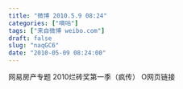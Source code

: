 ```yaml
---
title: "微博 2010.5.9 08:24"
categories: ["嘀咕"]
tags: ["来自微博 weibo.com"]
draft: false
slug: "naqGC6"
date: "2010-05-09 08:24:00"
---
```


<p>网易房产专题 2010烂砖奖第一季（疯传）  O网页链接 ​​​​</p>
